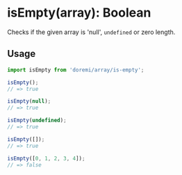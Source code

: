 # isEmpty(array): Boolean

Checks if the given array is 'null', `undefined` or zero length.

## Usage

```js
import isEmpty from 'doremi/array/is-empty';

isEmpty();
// => true

isEmpty(null);
// => true

isEmpty(undefined);
// => true

isEmpty([]);
// => true

isEmpty([0, 1, 2, 3, 4]);
// => false
```
